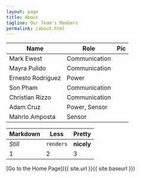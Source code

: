 ```yaml
---
layout: page
title: About
tagline: Our Team's Members
permalink: /about.html
---
```


Name | Role | Pic
--- | --- | ---
Mark Ewest | Communication |
Mayra Pulido | Communication |
Ernesto Rodriguez | Power
Son Pham | Communication
Christian Rizzo | Communication
Adam Cruz | Power, Sensor |
Mahrlo Amposta | Sensor |

Markdown | Less | Pretty
--- | --- | ---
*Still* | `renders` | **nicely**
1 | 2 | 3


[Go to the Home Page]({{ site.url }}{{ site.baseurl }})

